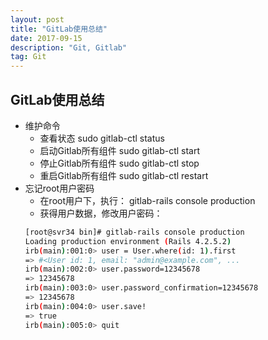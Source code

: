 ```yaml
---
layout: post
title: "GitLab使用总结"
date: 2017-09-15 
description: "Git, Gitlab"
tag: Git
---   
```


## GitLab使用总结
- 维护命令
	* 查看状态 sudo gitlab-ctl status
	* 启动Gitlab所有组件 sudo gitlab-ctl start
	* 停止Gitlab所有组件 sudo gitlab-ctl stop
	* 重启Gitlab所有组件 sudo gitlab-ctl restart
- 忘记root用户密码
	* 在root用户下，执行： gitlab-rails console production
	* 获得用户数据，修改用户密码：
	```bash
	[root@svr34 bin]# gitlab-rails console production
	Loading production environment (Rails 4.2.5.2)
	irb(main):001:0> user = User.where(id: 1).first
	=> #<User id: 1, email: "admin@example.com", ...
	irb(main):002:0> user.password=12345678
	=> 12345678
	irb(main):003:0> user.password_confirmation=12345678
	=> 12345678
	irb(main):004:0> user.save!
	=> true
	irb(main):005:0> quit
	```
